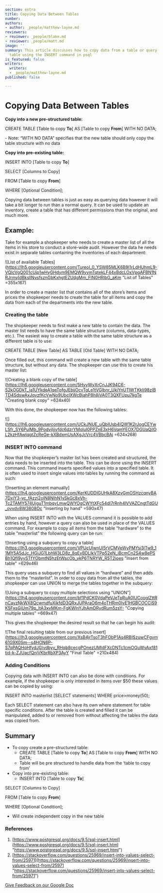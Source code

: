 ```yaml
---
section: extra
title: Copying Data Between Tables
number: 
authors:
- author: _people/matthew-layne.md
reviewers:
- reviewer: _people/blake.md
- reviewer: _people/matt.md
image: ''
summary: This article discusses how to copy data from a table or query into another
  table using the INSERT command in psql
is_featured: false
writers:
  writers:
  - _people/matthew-layne.md
published: false

---
```

# **Copying Data Between Tables**

**Copy into a new pre-structured table:**

CREATE TABLE \[Table to copy **To**\] AS \[Table to copy **From**\] WITH NO DATA;

\- Note: “WITH NO DATA” specifies that the new table should only copy the table structure with no data

**Copy into pre-existing table:**

INSERT INTO \[Table to copy **To**\]

SELECT \[Columns to Copy\]

FROM \[Table to copy **From**\]

WHERE \[Optional Condition\];

Copying data between tables is just as easy as querying data however it will take a bit longer to run than a normal query. It can be used to update an inventory, create a table that has different permissions than the original, and much more.

## Example:

Take for example a shopkeeper who needs to create a master list of all the items in his store to conduct a store-wide audit. However the data he needs exist in separate tables containing the inventories of each department:

![List of available Tables](https://lh5.googleusercontent.com/TureoI_0_YSW85MLK6B9I1rLdHUhmL9-VQIcVgQ001cUjp1wHyGHdym9EMQW9yvmTqtekLF44xBdcLOxVpgAFBN1NRJrmyIdBksllNvsfsznGbKxhgtEZUdgMm_FlN0HRlbG_aKm "List of Tables" =355x167)

In order to create a master list that contains all of the store’s items and prices the shopkeeper needs to create the table for all items and copy the data from each of the departments into the new table.

### Creating the table

The shopkeeper needs to first make a new table to contain the data. The master list needs to have the same table structure (columns, data-types, etc.). The easiest way to create a table with the same table structure as a different table is to use:

CREATE TABLE \[New Table\] AS TABLE \[Old Table\] WITH NO DATA;

Once filled out, this command will create a new table with the same table structure, but without any data. The shopkeeper can use this to create his master list:

![Creating a blank copy of the table](https://lh6.googleusercontent.com/5HyyWyXrCnJJK94C6-S2kOGDkT_ja1UYkdeA1qeTofgJEbjjOcvTqLe1tVGlbnr_UkjYnUTlWTKkIj98zIBTD4SdswAxJqvzfKcVwNo9UbclXWcBjahP8h8jVA0T3QXFUpu7kgTe "Creating blank copy" =624x40)

With this done, the shopkeeper now has the following tables:

![](https://lh6.googleusercontent.com/UCkJNUE_uQbIUsb4lQW1K2rJogCEYwLSfr_SY6PulMb_9PodvjIjjyfdc6dzrYMoluI0PPZnE3xH6VqmYEOX7DGUaQilOL2kzHfAwIqgtZcReGe-kXBdxmUsAXgJcVrc4VBbcBAj =624x268)

### INSERT INTO command

Now that the shopkeeper’s master list has been created and structured, the data needs to be inserted into the table. This can be done using the INSERT command. This command inserts specified values into a specified table. It is often used to insert single values into tables by running the command as such:

![Inserting an element manually](https://lh4.googleusercontent.com/KerKUDDIGUHkA8XzvGmOSHzcqnyBA7DxjY3-vc_fAzzj2oIN8NIhN1ySkGc8xVh-Tc2TAMY574UjguT1mbqvLmwQWYOgCWYtXFc54dI7rRnh4lVVAZCngtTdGU_ovvdv8W3808Oc "Inserting by hand" =590x47)

When using INSERT INTO with the VALUES command it is possible to add entries by hand, however a query can also be used in place of the VALUES command. For example to copy all items from the table “hardware” to the table “masterlist” the following query can be run:

![Inserting using a subquery to copy a table](https://lh3.googleusercontent.com/VPUcUIwnUI5rVCMVeWyPMYsi3lTw9_11MY5A5dJc_HGjJG1LbhW3LD8z_8qEvBDLlkVTPp52eN_iBcmCn2S4w8ePSBh1QfI9yySTfYObmtN5hzEtWscOb_vkP6TNRYW_R5T2ioes "Insert from table" =629x46)

This query uses a subquery to find all values in “hardware” and then adds them to the “masterlist”. In order to copy data from all the tables, the shopkeeper can use UNION to merge the tables together in the subquery:

![Using a subquery to copy multiple selections using "UNION"](https://lh4.googleusercontent.com/bf1PdCK0VdaPeVJeTpRuA0lUCooglZttRnCayzNkWX8QcwmdfuXikfdD3QRxJUPAraO6m4oTHRm0IvE1HGBCOCCiS9K5FxsGjUm79p_ltA3xvMKm-FgKWInYJhAmDRydRum5zsY- "Copying multiple tables" =669x47)

This gives the shopkeeper the desired result so that he can begin his audit:

![The final resulting table from our previous insert](https://lh3.googleusercontent.com/XsB4jrTsoT3hFObP1As4RBISzuwCFgvm61G9X0Sm--s4HON6P-S7qPAQHoHfydJGivdbyv_RHqb8cecgPOnezUMldFXcDNTc1cmOGuWvAxf81tid-k-ZJUacfQnjVKbrRbXP3AyY "Final Table" =210x484)

### Adding Conditions

Copying data with INSERT INTO can also be done with conditions. For example, if the shopkeeper is only interested in items over $50 these values can be copied by using:

INSERT INTO masterlist \[SELECT statements\] WHERE price>money(50);

Each SELECT statement can also have its own where statement for table specific conditions. After the table is created and filled it can be manipulated, added to or removed from without affecting the tables the data was copied from.

## Summary

* To copy create a pre-structured table:
  * CREATE TABLE \[Table to copy **To**\] AS \[Table to copy **From**\] WITH NO DATA;
  * Table will be pre structured to handle data from the ‘table to copy from’
* Copy into pre-existing table:
  * INSERT INTO \[Table to copy **To**\]

SELECT \[Columns to Copy\]

FROM \[Table to copy **From**\]

WHERE \[Optional Condition\];

* Will create independent copy in the new table

### References

1. [https://www.postgresql.org/docs/9.5/sql-insert.html](https://www.postgresql.org/docs/9.5/sql-insert.html "https://www.postgresql.org/docs/9.5/sql-insert.html")
2. [https://stackoverflow.com/questions/25969/insert-into-values-select-from/25971](https://stackoverflow.com/questions/25969/insert-into-values-select-from/25971 "https://stackoverflow.com/questions/25969/insert-into-values-select-from/25971")

[Give Feedback on our Google Doc](https://docs.google.com/document/d/13CikUhX31sfe_ouqeKRCZPr14TIxi45wzQksXs9yaJE/edit?usp=sharing "Link to Google Doc")